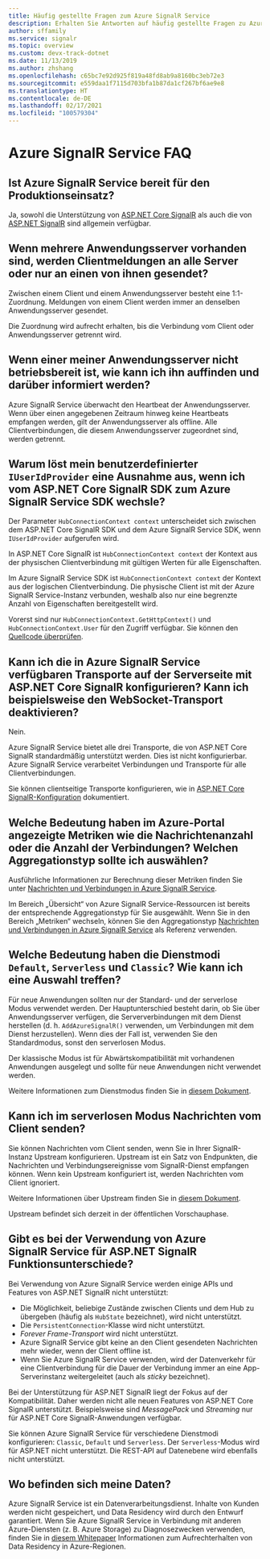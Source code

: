 ```yaml
---
title: Häufig gestellte Fragen zum Azure SignalR Service
description: Erhalten Sie Antworten auf häufig gestellte Fragen zu Azure SignalR Service, einschließlich Informationen zur Problembehandlung und typischen Verwendungsszenarien.
author: sffamily
ms.service: signalr
ms.topic: overview
ms.custom: devx-track-dotnet
ms.date: 11/13/2019
ms.author: zhshang
ms.openlocfilehash: c65bc7e92d925f819a48fd8ab9a8160bc3eb72e3
ms.sourcegitcommit: e559daa1f7115d703bfa1b87da1cf267bf6ae9e8
ms.translationtype: HT
ms.contentlocale: de-DE
ms.lasthandoff: 02/17/2021
ms.locfileid: "100579304"
---
```

# <a name="azure-signalr-service-faq"></a>Azure SignalR Service FAQ

## <a name="is-azure-signalr-service-ready-for-production-use"></a>Ist Azure SignalR Service bereit für den Produktionseinsatz?

Ja, sowohl die Unterstützung von [ASP.NET Core SignalR](https://dotnet.microsoft.com/apps/aspnet/signalr) als auch die von [ASP.NET SignalR](/aspnet/signalr/overview/getting-started/introduction-to-signalr) sind allgemein verfügbar.

## <a name="when-there-are-multiple-application-servers-are-client-messages-sent-to-all-servers-or-just-one-of-them"></a>Wenn mehrere Anwendungsserver vorhanden sind, werden Clientmeldungen an alle Server oder nur an einen von ihnen gesendet?

Zwischen einem Client und einem Anwendungsserver besteht eine 1:1-Zuordnung. Meldungen von einem Client werden immer an denselben Anwendungsserver gesendet.

Die Zuordnung wird aufrecht erhalten, bis die Verbindung vom Client oder Anwendungsserver getrennt wird.

## <a name="if-one-of-my-application-servers-is-down-how-can-i-find-it-and-get-notified"></a>Wenn einer meiner Anwendungsserver nicht betriebsbereit ist, wie kann ich ihn auffinden und darüber informiert werden?

Azure SignalR Service überwacht den Heartbeat der Anwendungsserver.
Wenn über einen angegebenen Zeitraum hinweg keine Heartbeats empfangen werden, gilt der Anwendungsserver als offline. Alle Clientverbindungen, die diesem Anwendungsserver zugeordnet sind, werden getrennt.

## <a name="why-does-my-custom-iuseridprovider-throw-an-exception-when-im-switching-from-aspnet-core-signalr-sdk-to-azure-signalr-service-sdk"></a>Warum löst mein benutzerdefinierter `IUserIdProvider` eine Ausnahme aus, wenn ich vom ASP.NET Core SignalR SDK zum Azure SignalR Service SDK wechsle?

Der Parameter `HubConnectionContext context` unterscheidet sich zwischen dem ASP.NET Core SignalR SDK und dem Azure SignalR Service SDK, wenn `IUserIdProvider` aufgerufen wird.

In ASP.NET Core SignalR ist `HubConnectionContext context` der Kontext aus der physischen Clientverbindung mit gültigen Werten für alle Eigenschaften.

Im Azure SignalR Service SDK ist `HubConnectionContext context` der Kontext aus der logischen Clientverbindung. Die physische Client ist mit der Azure SignalR Service-Instanz verbunden, weshalb also nur eine begrenzte Anzahl von Eigenschaften bereitgestellt wird.

Vorerst sind nur `HubConnectionContext.GetHttpContext()` und `HubConnectionContext.User` für den Zugriff verfügbar.
Sie können den [Quellcode überprüfen](https://github.com/Azure/azure-signalr/blob/dev/src/Microsoft.Azure.SignalR/HubHost/ServiceHubConnectionContext.cs).

## <a name="can-i-configure-the-transports-available-in-azure-signalr-service-on-the-server-side-with-aspnet-core-signalr-for-example-can-i-disable-websocket-transport"></a>Kann ich die in Azure SignalR Service verfügbaren Transporte auf der Serverseite mit ASP.NET Core SignalR konfigurieren? Kann ich beispielsweise den WebSocket-Transport deaktivieren?

Nein.

Azure SignalR Service bietet alle drei Transporte, die von ASP.NET Core SignalR standardmäßig unterstützt werden. Dies ist nicht konfigurierbar. Azure SignalR Service verarbeitet Verbindungen und Transporte für alle Clientverbindungen.

Sie können clientseitige Transporte konfigurieren, wie in [ASP.NET Core SignalR-Konfiguration](/aspnet/core/signalr/configuration#configure-allowed-transports-1) dokumentiert.

## <a name="what-is-the-meaning-of-metrics-like-message-count-or-connection-count-shown-in-the-azure-portal-which-kind-of-aggregation-type-should-i-choose"></a>Welche Bedeutung haben im Azure-Portal angezeigte Metriken wie die Nachrichtenanzahl oder die Anzahl der Verbindungen? Welchen Aggregationstyp sollte ich auswählen?

Ausführliche Informationen zur Berechnung dieser Metriken finden Sie unter [Nachrichten und Verbindungen in Azure SignalR Service](signalr-concept-messages-and-connections.md).

Im Bereich „Übersicht“ von Azure SignalR Service-Ressourcen ist bereits der entsprechende Aggregationstyp für Sie ausgewählt. Wenn Sie in den Bereich „Metriken“ wechseln, können Sie den Aggregationstyp [Nachrichten und Verbindungen in Azure SignalR Service](../azure-monitor/essentials/metrics-supported.md#microsoftsignalrservicesignalr) als Referenz verwenden.

## <a name="what-is-the-meaning-of-the-default-serverless-and-classic-service-modes-how-can-i-choose"></a>Welche Bedeutung haben die Dienstmodi `Default`, `Serverless` und `Classic`? Wie kann ich eine Auswahl treffen?

Für neue Anwendungen sollten nur der Standard- und der serverlose Modus verwendet werden. Der Hauptunterschied besteht darin, ob Sie über Anwendungsserver verfügen, die Serververbindungen mit dem Dienst herstellen (d. h. `AddAzureSignalR()` verwenden, um Verbindungen mit dem Dienst herzustellen). Wenn dies der Fall ist, verwenden Sie den Standardmodus, sonst den serverlosen Modus.

Der klassische Modus ist für Abwärtskompatibilität mit vorhandenen Anwendungen ausgelegt und sollte für neue Anwendungen nicht verwendet werden.

Weitere Informationen zum Dienstmodus finden Sie in [diesem Dokument](concept-service-mode.md).

## <a name="can-i-send-message-from-client-in-serverless-mode"></a>Kann ich im serverlosen Modus Nachrichten vom Client senden?

Sie können Nachrichten vom Client senden, wenn Sie in Ihrer SignalR-Instanz Upstream konfigurieren. Upstream ist ein Satz von Endpunkten, die Nachrichten und Verbindungsereignisse vom SignalR-Dienst empfangen können. Wenn kein Upstream konfiguriert ist, werden Nachrichten vom Client ignoriert.

Weitere Informationen über Upstream finden Sie in [diesem Dokument](concept-upstream.md).

Upstream befindet sich derzeit in der öffentlichen Vorschauphase.

## <a name="are-there-any-feature-differences-in-using-azure-signalr-service-with-aspnet-signalr"></a>Gibt es bei der Verwendung von Azure SignalR Service für ASP.NET SignalR Funktionsunterschiede?

Bei Verwendung von Azure SignalR Service werden einige APIs und Features von ASP.NET SignalR nicht unterstützt:
- Die Möglichkeit, beliebige Zustände zwischen Clients und dem Hub zu übergeben (häufig als `HubState` bezeichnet), wird nicht unterstützt.
- Die `PersistentConnection`-Klasse wird nicht unterstützt.
- *Forever Frame-Transport* wird nicht unterstützt.
- Azure SignalR Service gibt keine an den Client gesendeten Nachrichten mehr wieder, wenn der Client offline ist.
- Wenn Sie Azure SignalR Service verwenden, wird der Datenverkehr für eine Clientverbindung für die Dauer der Verbindung immer an eine App-Serverinstanz weitergeleitet (auch als *sticky* bezeichnet).

Bei der Unterstützung für ASP.NET SignalR liegt der Fokus auf der Kompatibilität. Daher werden nicht alle neuen Features von ASP.NET Core SignalR unterstützt. Beispielsweise sind *MessagePack* und *Streaming* nur für ASP.NET Core SignalR-Anwendungen verfügbar.

Sie können Azure SignalR Service für verschiedene Dienstmodi konfigurieren: `Classic`, `Default` und `Serverless`. Der `Serverless`-Modus wird für ASP.NET nicht unterstützt. Die REST-API auf Datenebene wird ebenfalls nicht unterstützt.

## <a name="where-does-my-data-reside"></a>Wo befinden sich meine Daten?

Azure SignalR Service ist ein Datenverarbeitungsdienst. Inhalte von Kunden werden nicht gespeichert, und Data Residency wird durch den Entwurf garantiert. Wenn Sie Azure SignalR Service in Verbindung mit anderen Azure-Diensten (z. B. Azure Storage) zu Diagnosezwecken verwenden, finden Sie in [diesem Whitepaper](https://azure.microsoft.com/resources/achieving-compliant-data-residency-and-security-with-azure/) Informationen zum Aufrechterhalten von Data Residency in Azure-Regionen.